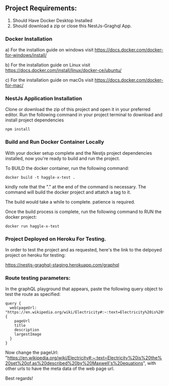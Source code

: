 ## Project Requirements:

1) Should Have Docker Desktop Installed
2) Should download a zip or close this NestJs-Graghql App.


### Docker Installation

a) For the installion guide on windows visit https://docs.docker.com/docker-for-windows/install/

b) For the installation guide on Linux visit
https://docs.docker.com/install/linux/docker-ce/ubuntu/

c) For the installation guide on macOs visit https://docs.docker.com/docker-for-mac/

### NestJs Application Installation
Clone or download the zip of this project and open it in your preferred editor.
Run the following command in your project terminal to download and install project dependencies
```
npm install
```

### Build and Run Docker Container Locally
With your docker setup complete and the Nestjs project dependencies installed, now you're ready to build and run the project. 

To BUILD the docker container, run the following command:
```
docker build -t haggle-x-test .
```
kindly note that the "." at the end of the command is necessary.
The command will build the docker project and attatch a tag to it.

The build would take a while to complete. patience is required.

Once the build process is complete, run the following command to RUN the docker project:
```
docker run haggle-x-test
```

### Project Deployed on Heroku For Testing.
In order to test the project and as requested, here's the link to the delpoyed project on heroku for testing:

https://nestjs-graghql-staging.herokuapp.com/graphql

### Route testing parameters:

In the graphQL playground that appears, paste the following query object to test the route as specified:
```
query {
  web(pageUrl: "https://en.wikipedia.org/wiki/Electricity#:~:text=Electricity%20is%20the%20set%20of,as%20described%20by%20Maxwell's%20equations") {
    pageUrl
  	title
  	description
  	largestImage
  }
}
```

Now change the pageUrl: "https://en.wikipedia.org/wiki/Electricity#:~:text=Electricity%20is%20the%20set%20of,as%20described%20by%20Maxwell's%20equations", with other urls to have the meta data of the web page url.

Best regards!
